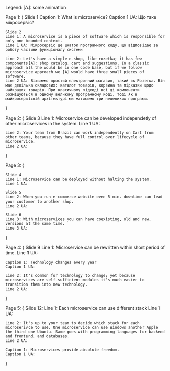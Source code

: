 Legend:
[A]: some animation

Page 1: {
    Slide 1
    Caption 1: What is microservice?
    Caption 1 UA: Що таке мікросервіс?
    
    Slide 2
    Line 1: A microservice is a piece of software which is responsible for only one bounded context.
    Line 1 UA: Мікросервіс це шматок програмного коду, що відповідає за роботу частини функціоналу системи

    Line 2: Let's have a simple e-shop, like rozetka; it has few components[A]: shop catalog, cart and suggestions. In a classic approach all the would be in one code base, but if we follow microservice approach we [A] would have three small pieces of software.
    Line 2 UA: Візьмемо простий електронний магазин, такий як Розетка. Він має декілька складових: каталог товарів, корзина та підказки щодо найкращих товарів. При класичному підході всі ці компоненти розміщуються в одному великому програмному коді, тоді як в майкросервісній архітектурі ми матимемо три невеликих програми.
} 

Page 2: {
    Slide 3
    Line 1: Microservice can be developed independetly of other microservices in the system.
    Line 1 UA: 

    Line 2: Your team from Brazil can work independently on Cart from other teams, because they have full control over lifecycle of microservice.
    Line 2 UA:
}

Page 3: {

    Slide 4
    Line 1: Microservice can be deployed without halting the system.
    Line 1 UA:

    Slide 5
    Line 2: When you run e-commerce website even 5 min. downtime can lead your customer to another shop.
    Line 2 UA:

    Slide 6
    Line 3: With microservices you can have coexisting, old and new, versions at the same time.
    Line 3 UA:
}

Page 4: {
    Slide 9
    Line 1: Microservice can be rewritten within short period of time.
    Line 1 UA:

    Caption 1: Technology changes every year
    Caption 1 UA:

    Line 2: It's common for technology to change; yet because microservices are self-sufficient modules it's much easier to transition them into new technology.
    Line 2 UA:
}

Page 5: {
    Slide 12:
    Line 1: Each microservice can use different stack
    Line 1 UA:

    Line 2: It's up to your team to decide which stack for each microserivce to use. One microservice can use Windows another Apple the third one Ubuntu. Same goes with programming languages for backend and frontend, and databases. 
    Line 2 UA: 

    Caption 1: Microservices provide absolute freedom.
    Caption 1 UA:
}